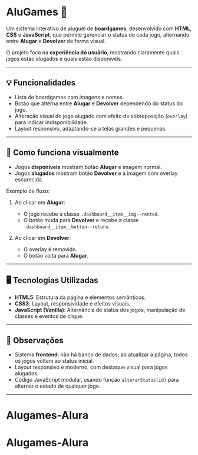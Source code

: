 # AluGames 🎲

Um sistema interativo de aluguel de **boardgames**, desenvolvido com **HTML**, **CSS** e **JavaScript**, que permite gerenciar o status de cada jogo, alternando entre **Alugar** e **Devolver** de forma visual.

O projeto foca na **experiência do usuário**, mostrando claramente quais jogos estão alugados e quais estão disponíveis.

---

## 💡 Funcionalidades

* Lista de boardgames com imagens e nomes.
* Botão que alterna entre **Alugar** e **Devolver** dependendo do status do jogo.
* Alteração visual do jogo alugado com efeito de sobreposição (`overlay`) para indicar indisponibilidade.
* Layout responsivo, adaptando-se a telas grandes e pequenas.

---

## 🎨 Como funciona visualmente

* Jogos **disponíveis** mostram botão **Alugar** e imagem normal.
* Jogos **alugados** mostram botão **Devolver** e a imagem com overlay escurecida.

Exemplo de fluxo:

1. Ao clicar em **Alugar**:

   * O jogo recebe a classe `.dashboard__item__img--rented`.
   * O botão muda para **Devolver** e recebe a classe `.dashboard__item__button--return`.
2. Ao clicar em **Devolver**:

   * O overlay é removido.
   * O botão volta para **Alugar**.

---

## 🖥️ Tecnologias Utilizadas

* **HTML5**: Estrutura da página e elementos semânticos.
* **CSS3**: Layout, responsividade e efeitos visuais.
* **JavaScript (Vanilla)**: Alternância de status dos jogos, manipulação de classes e eventos de clique.

---

## 🔧 Observações

* Sistema **frontend**: não há banco de dados; ao atualizar a página, todos os jogos voltam ao status inicial.
* Layout responsivo e moderno, com destaque visual para jogos alugados.
* Código JavaScript modular, usando função `alterarStatus(id)` para alternar o estado de qualquer jogo.

---

# Alugames-Alura
# Alugames-Alura
